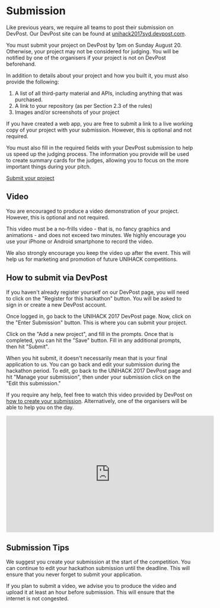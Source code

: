 # Submission

Like previous years, we require all teams to post their submission on DevPost.
Our DevPost site can be found at [unihack2017syd.devpost.com](https://unihack2017syd.devpost.com).

You must submit your project on DevPost by 1pm on Sunday August 20.
Otherwise, your project may not be considered for judging. You will be notified
by one of the organisers if your project is not on DevPost beforehand.

In addition to details about your project and how you built it, you must also
provide the following:
1.	A list of all third-party material and APIs, including anything that was purchased.
2.	A link to your repository (as per Section 2.3 of the rules)
3.	Images and/or screenshots of your project

If you have created a web app, you are free to submit a link to a live working
copy of your project with your submission. However, this is optional and not
required.

You must also fill in the required fields with your DevPost submission to help
us speed up the judging process. The information you provide will be used to
create summary cards for the judges, allowing you to focus on the more important
things during your pitch.

<a href="https://unihack2017syd.devpost.com" class="btn btn-primary btn-lg btn-block">Submit your project</a>

## Video

You are encouraged to produce a video demonstration of your project.
However, this is optional and not required.

This video must be a no-frills video - that is, no fancy graphics and
animations - and does not exceed two minutes. We highly encourage you use your
iPhone or Android smartphone to record the video.

We also strongly encourage you keep the video up after the event. This will help
us for marketing and promotion of future UNIHACK competitions.

## How to submit via DevPost

If you haven't already register yourself on our DevPost page, you will need to
click on the "Register for this hackathon" button. You will be asked to sign in
or create a new DevPost account.

Once logged in, go back to the UNIHACK 2017 DevPost page. Now, click on the
"Enter Submission" button. This is where you can submit your project.

Click on the "Add a new project", and fill in the prompts. Once that is
completed, you can hit the "Save" button. Fill in any additional prompts, then
hit "Submit".

When you hit submit, it doesn't necessarily mean that is your final application
to us. You can go back and edit your submission during the hackathon period. To
edit, go back to the UNIHACK 2017 DevPost page and hit "Manage your submission",
then under your submission click on the "Edit this submission."

If you require any help, feel free to watch this video provided by DevPost on
[how to create your submission](https://www.youtube.com/watch?v=vCa7QFFthfU).
Alternatively, one of the organisers will be able to help you on the day.

<iframe width="560" height="315" src="https://www.youtube.com/embed/vCa7QFFthfU" frameborder="0" allowfullscreen></iframe>

## Submission Tips
We suggest you create your submission at the start of the competition. You can
continue to edit your hackathon submission until the deadline. This will ensure
that you never forget to submit your application.

If you plan to submit a video, we advise you to produce the video and upload it
at least an hour before submission. This will ensure that the internet is
not congested.
